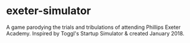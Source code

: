 # exeter-simulator
A game parodying the trials and tribulations of attending Phillips Exeter Academy. Inspired by Toggl's Startup Simulator &amp; created January 2018. 
